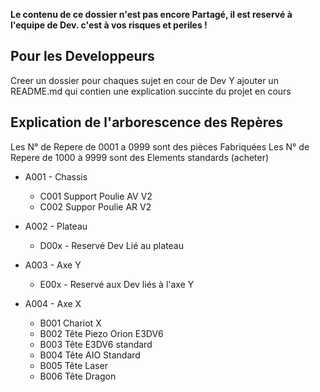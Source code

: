 __Le contenu de ce dossier n'est pas encore Partagé, il est reservé à l'equipe de Dev. c'est à vos risques et periles !__

## Pour les Developpeurs
Creer un dossier pour chaques sujet en cour de Dev
Y ajouter un README.md qui contien une explication succinte du projet en cours

## Explication de l'arborescence des Repères
Les N° de Repere de 0001 a 0999 sont des pièces Fabriquées
Les N° de Repere de 1000 à 9999 sont des Elements standards (acheter)

* A001 - Chassis
  * C001 Support Poulie AV V2
  * C002 Suppor Poulie AR V2
  

* A002 - Plateau
  * D00x - Reservé Dev Lié au plateau

* A003 - Axe Y
  * E00x - Reservé aux Dev liés à l'axe Y

* A004 - Axe X
  * B001 Chariot X
  * B002 Tête Piezo Orion E3DV6
  * B003 Tête E3DV6 standard
  * B004 Tête AIO Standard
  * B005 Tête Laser
  * B006 Tête Dragon
 

